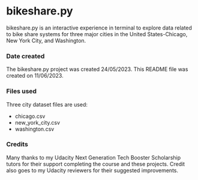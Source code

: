 # bikeshare.py
bikeshare.py is an interactive experience in terminal to explore data related to bike share systems for three major cities in the United States-Chicago, New York City, and Washington.

### Date created
The bikeshare.py project was created 24/05/2023.
This README file was created on 11/06/2023.

### Files used
Three city dataset files are used:
- chicago.csv
- new_york_city.csv
- washington.csv

### Credits
Many thanks to my Udacity Next Generation Tech Booster Scholarship tutors for their support completing the course and these projects.
Credit also goes to my Udacity reviewers for their suggested improvements.
